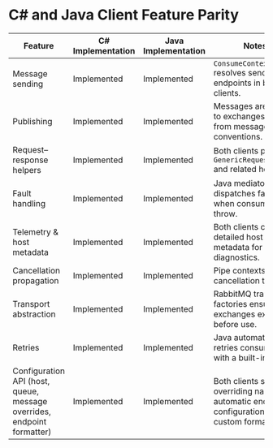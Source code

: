 # C# and Java Client Feature Parity

| Feature | C# Implementation | Java Implementation | Notes |
| --- | --- | --- | --- |
| Message sending | Implemented | Implemented | `ConsumeContext` resolves send endpoints in both clients. |
| Publishing | Implemented | Implemented | Messages are routed to exchanges derived from message type conventions. |
| Request–response helpers | Implemented | Implemented | Both clients provide `GenericRequestClient` and related helpers. |
| Fault handling | Implemented | Implemented | Java mediator dispatches faults when consumers throw. |
| Telemetry & host metadata | Implemented | Implemented | Both clients capture detailed host metadata for diagnostics. |
| Cancellation propagation | Implemented | Implemented | Pipe contexts expose cancellation tokens. |
| Transport abstraction | Implemented | Implemented | RabbitMQ transport factories ensure exchanges exist before use. |
| Retries | Implemented | Implemented | Java automatically retries consumers with a built-in policy. |
| Configuration API (host, queue, message overrides, endpoint formatter) | Implemented | Implemented | Both clients support overriding names and automatic endpoint configuration with custom formatters. |
